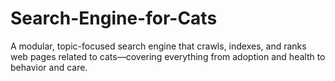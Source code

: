 # Search-Engine-for-Cats
A modular, topic-focused search engine that crawls, indexes, and ranks web pages related to cats—covering everything from adoption and health to behavior and care. 
